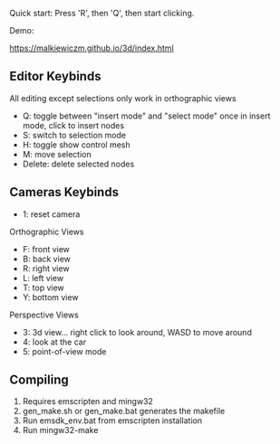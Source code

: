 Quick start: Press 'R', then 'Q', then start clicking.

Demo:

https://malkiewiczm.github.io/3d/index.html

## Editor Keybinds

All editing except selections only work in orthographic views

- Q: toggle between "insert mode" and "select mode"
     once in insert mode, click to insert nodes
- S: switch to selection mode
- H: toggle show control mesh
- M: move selection
- Delete: delete selected nodes

## Cameras Keybinds

- 1: reset camera

Orthographic Views

- F: front view
- B: back view
- R: right view
- L: left view
- T: top view
- Y: bottom view

Perspective Views

- 3: 3d view... right click to look around, WASD to move around
- 4: look at the car
- 5: point-of-view mode

## Compiling

1. Requires emscripten and mingw32
2. gen_make.sh or gen_make.bat generates the makefile
3. Run emsdk_env.bat from emscripten installation
4. Run mingw32-make
